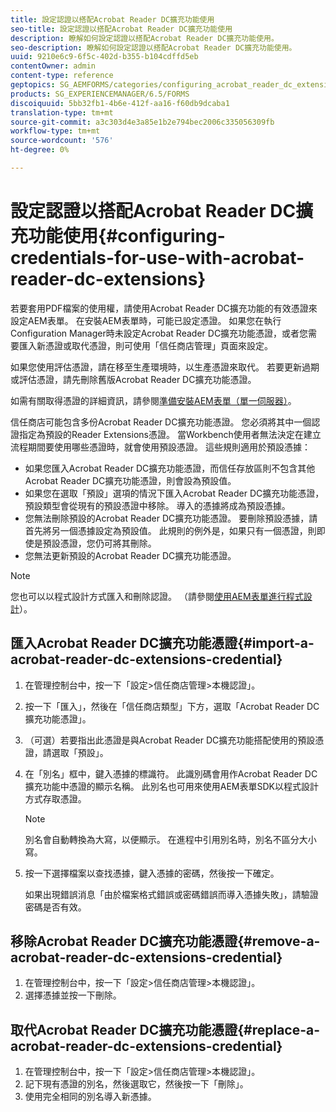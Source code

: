 ```yaml
---
title: 設定認證以搭配Acrobat Reader DC擴充功能使用
seo-title: 設定認證以搭配Acrobat Reader DC擴充功能使用
description: 瞭解如何設定認證以搭配Acrobat Reader DC擴充功能使用。
seo-description: 瞭解如何設定認證以搭配Acrobat Reader DC擴充功能使用。
uuid: 9210e6c9-6f5c-402d-b355-b104cdffd5eb
contentOwner: admin
content-type: reference
geptopics: SG_AEMFORMS/categories/configuring_acrobat_reader_dc_extensions
products: SG_EXPERIENCEMANAGER/6.5/FORMS
discoiquuid: 5bb32fb1-4b6e-412f-aa16-f60db9dcaba1
translation-type: tm+mt
source-git-commit: a3c303d4e3a85e1b2e794bec2006c335056309fb
workflow-type: tm+mt
source-wordcount: '576'
ht-degree: 0%

---
```



# 設定認證以搭配Acrobat Reader DC擴充功能使用{#configuring-credentials-for-use-with-acrobat-reader-dc-extensions}

若要套用PDF檔案的使用權，請使用Acrobat Reader DC擴充功能的有效憑證來設定AEM表單。 在安裝AEM表單時，可能已設定憑證。 如果您在執行Configuration Manager時未設定Acrobat Reader DC擴充功能憑證，或者您需要匯入新憑證或取代憑證，則可使用「信任商店管理」頁面來設定。

如果您使用評估憑證，請在移至生產環境時，以生產憑證來取代。 若要更新過期或評估憑證，請先刪除舊版Acrobat Reader DC擴充功能憑證。

如需有關取得憑證的詳細資訊，請參閱[準備安裝AEM表單（單一伺服器）](https://www.adobe.com/go/learn_aemforms_prepareInstallsingle_63)。

信任商店可能包含多份Acrobat Reader DC擴充功能憑證。 您必須將其中一個認證指定為預設的Reader Extensions憑證。 當Workbench使用者無法決定在建立流程期間要使用哪些憑證時，就會使用預設憑證。 這些規則適用於預設憑據：

* 如果您匯入Acrobat Reader DC擴充功能憑證，而信任存放區則不包含其他Acrobat Reader DC擴充功能憑證，則會設為預設值。
* 如果您在選取「預設」選項的情況下匯入Acrobat Reader DC擴充功能憑證，預設類型會從現有的預設憑證中移除。 導入的憑據將成為預設憑據。
* 您無法刪除預設的Acrobat Reader DC擴充功能憑證。 要刪除預設憑據，請首先將另一個憑據設定為預設值。 此規則的例外是，如果只有一個憑證，則即使是預設憑證，您仍可將其刪除。
* 您無法更新預設的Acrobat Reader DC擴充功能憑證。

>[!NOTE]
>
>您也可以以程式設計方式匯入和刪除認證。 （請參閱[使用AEM表單進行程式設計](https://www.adobe.com/go/learn_aemforms_programming_63)）。

## 匯入Acrobat Reader DC擴充功能憑證{#import-a-acrobat-reader-dc-extensions-credential}

1. 在管理控制台中，按一下「設定>信任商店管理>本機認證」。
1. 按一下「匯入」，然後在「信任商店類型」下方，選取「Acrobat Reader DC擴充功能憑證」。
1. （可選）若要指出此憑證是與Acrobat Reader DC擴充功能搭配使用的預設憑證，請選取「預設」。
1. 在「別名」框中，鍵入憑據的標識符。 此識別碼會用作Acrobat Reader DC擴充功能中憑證的顯示名稱。 此別名也可用來使用AEM表單SDK以程式設計方式存取憑證。

   >[!NOTE]
   >
   >別名會自動轉換為大寫，以便顯示。 在進程中引用別名時，別名不區分大小寫。

1. 按一下選擇檔案以查找憑據，鍵入憑據的密碼，然後按一下確定。

   如果出現錯誤消息「由於檔案格式錯誤或密碼錯誤而導入憑據失敗」，請驗證密碼是否有效。

## 移除Acrobat Reader DC擴充功能憑證{#remove-a-acrobat-reader-dc-extensions-credential}

1. 在管理控制台中，按一下「設定>信任商店管理>本機認證」。
1. 選擇憑據並按一下刪除。

## 取代Acrobat Reader DC擴充功能憑證{#replace-a-acrobat-reader-dc-extensions-credential}

1. 在管理控制台中，按一下「設定>信任商店管理>本機認證」。
1. 記下現有憑證的別名，然後選取它，然後按一下「刪除」。
1. 使用完全相同的別名導入新憑據。

